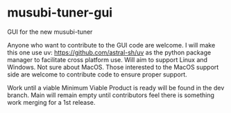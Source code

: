 # musubi-tuner-gui
GUI for the new musubi-tuner

Anyone who want to contribute to the GUI code are welcome. I will make this one use uv: https://github.com/astral-sh/uv as the python package manager to facilitate cross platform use. Will aim to support Linux and Windows. Not sure about MacOS. Those interested to the MacOS support side are welcome to contribute code to ensure proper support.

Work until a viable Minimum Viable Product is ready will be found in the dev branch. Main will remain empty until contributors feel there is something work merging for a 1st release.

